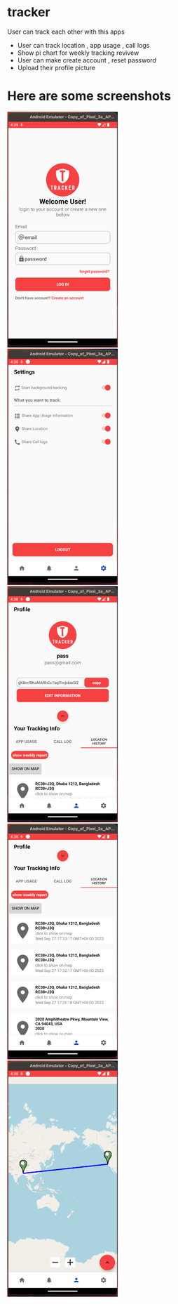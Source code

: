 # tracker

User can track each other with this apps

 - User can track location , app usage , call logs
 - Show pi chart for weekly tracking revivew
 - User can make create account , reset password
 - Upload their profile picture

# Here are some screenshots

<img src="./images/one.png" width=50%>
<img src="./images/two.png" width=50%>
<img src="./images/three.png" width=50%>
<img src="./images/four.png" width=50%>
<img src="./images/five.png" width=50%>
